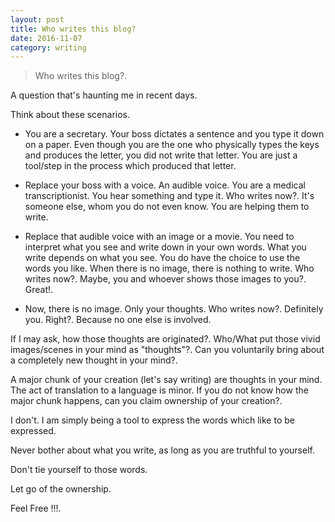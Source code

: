 ```yaml
---
layout: post
title: Who writes this blog?
date: 2016-11-07
category: writing
---
```


> Who writes this blog?.

A question that's haunting me in recent days. 

Think about these scenarios.

* You are a secretary. Your boss dictates a sentence and you type it down on a paper. Even though you are the one who physically types the keys and produces the letter, you did not write that letter. You are just a tool/step in the process which produced that letter.

* Replace your boss with a voice. An audible voice. You are a medical transcriptionist. You hear something and type it. Who writes now?. It's someone else, whom you do not even know. You are helping them to write.

* Replace that audible voice with an image or a movie. You need to interpret what you see and write down in your own words. What you write depends on what you see. You do have the choice to use the words you like. When there is no image, there is nothing to write. Who writes now?. Maybe, you and whoever shows those images to you?. Great!.

* Now, there is no image. Only your thoughts. Who writes now?. Definitely you. Right?. Because no one else is involved. 

If I may ask, how those thoughts are originated?. Who/What put those vivid images/scenes in your mind as "thoughts"?. Can you voluntarily bring about a completely new thought in your mind?.  

A major chunk of your creation (let's say writing) are thoughts in your mind. The act of translation to a language is minor. If you do not know how the major chunk happens, can you claim ownership of your creation?. 

I don't. I am simply being a tool to express the words which like to be expressed.

Never bother about what you write, as long as you are truthful to yourself. 

Don't tie yourself to those words. 

Let go of the ownership. 

Feel Free !!!.

